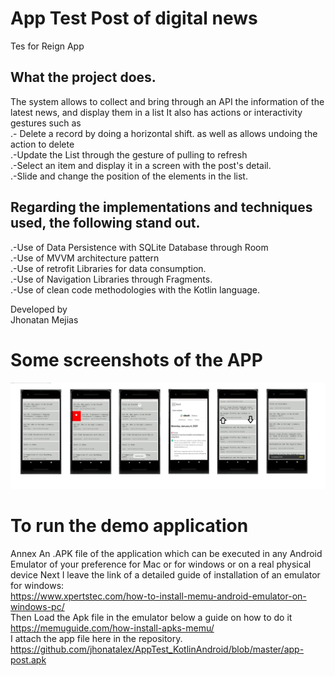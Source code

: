 # App Test Post of digital news
Tes for Reign App


## What the project does.
The system allows to collect and bring through an API the information of the latest news, and display them in a list It also has actions or interactivity gestures such as <br>
  .- Delete a record by doing a horizontal shift. as well as allows undoing the action to delete <br>
  .-Update the List through the gesture of pulling to refresh<br>
  .-Select an item and display it in a screen with the post's detail.<br>
  .-Slide and change the position of the elements in the list.<br>


## Regarding the implementations and techniques used, the following stand out.<br>
.-Use of Data Persistence with SQLite Database through Room<br>
.-Use of MVVM architecture pattern<br>
.-Use of retrofit Libraries for data consumption.<br>
.-Use of Navigation Libraries through Fragments.<br>
.-Use of clean code methodologies with the Kotlin language.<br>

Developed by<br>
Jhonatan Mejias 


# Some screenshots of the APP

<p align="center">
  <img src="https://github.com/jhonatalex/AppTest_KotlinAndroid/blob/master/cap.png" width="1200" title="hover text">
</p>


# To run the demo application
Annex An .APK file of the application which can be executed in any Android Emulator of your preference for Mac or for windows or on a real physical device
Next I leave the link of a detailed guide of installation of an emulator for windows:<br>
https://www.xpertstec.com/how-to-install-memu-android-emulator-on-windows-pc/
<br>
Then Load the Apk file in the emulator below a guide on how to do it<br>
https://memuguide.com/how-install-apks-memu/
<br>
I attach the app file here in the repository.
https://github.com/jhonatalex/AppTest_KotlinAndroid/blob/master/app-post.apk
